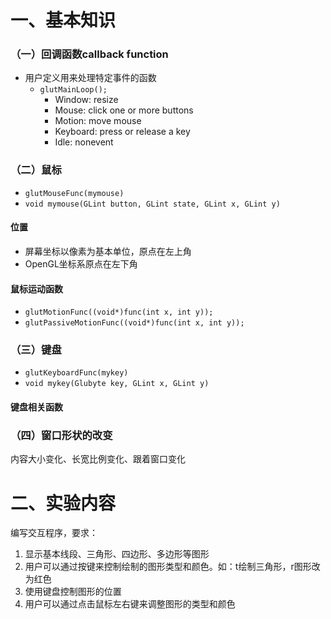 # 一、基本知识
### （一）回调函数callback function
- 用户定义用来处理特定事件的函数
  - `glutMainLoop();`
    - Window: resize
    - Mouse: click one or more buttons
    - Motion: move mouse
    - Keyboard: press or release a key
    - Idle: nonevent

### （二）鼠标
- `glutMouseFunc(mymouse)`
- `void mymouse(GLint button, GLint state, GLint x, GLint y)`

#### 位置
- 屏幕坐标以像素为基本单位，原点在左上角
- OpenGL坐标系原点在左下角

#### 鼠标运动函数
- `glutMotionFunc((void*)func(int x, int y));`
- `glutPassiveMotionFunc((void*)func(int x, int y));`

### （三）键盘
- `glutKeyboardFunc(mykey)`
- `void mykey(Glubyte key, GLint x, GLint y)`

#### 键盘相关函数
### （四）窗口形状的改变
内容大小变化、长宽比例变化、跟着窗口变化

# 二、实验内容

编写交互程序，要求：

1. 显示基本线段、三角形、四边形、多边形等图形
2. 用户可以通过按键来控制绘制的图形类型和颜色。如：t绘制三角形，r图形改为红色
3. 使用键盘控制图形的位置
4. 用户可以通过点击鼠标左右键来调整图形的类型和颜色
